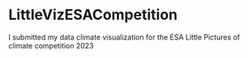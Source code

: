 # LittleVizESACompetition
I submitted my data climate visualization for the ESA Little Pictures of climate competition 2023
